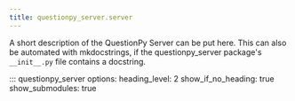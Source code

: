 ```yaml
---
title: questionpy_server.server
---
```


A short description of the QuestionPy Server can be put here. 
This can also be automated with mkdocstrings, if the questionpy_server
package's `__init__.py` file contains a docstring.

::: questionpy_server
        options:
            heading_level: 2
            show_if_no_heading: true
            show_submodules: true
